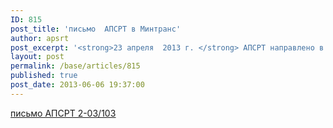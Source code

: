 ```yaml
---
ID: 815
post_title: 'письмо  АПСРТ в Минтранс'
author: apsrt
post_excerpt: '<strong>23 апреля  2013 г. </strong> АПСРТ направлено в Минтранс России письмо за N 2-03-103 c предложениями по переносу сроков оснащения  судов аппаратурой  системы  ГЛОНАСС/GPS с 2013 г. на более поздние   в отношении судоходных компаний, осуществляющих перевозки по рекам Сибири и Дальнего Востока'
layout: post
permalink: /base/articles/815
published: true
post_date: 2013-06-06 19:37:00
---
```

<a href="http://www.apsrt.ru/docs/er18.doc"><span style="text-decoration:underline;"> письмо АПСРТ 2-03/103 </span></a>